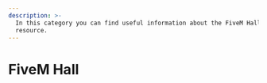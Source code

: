 ```yaml
---
description: >-
  In this category you can find useful information about the FiveM Hall
  resource.
---
```


# FiveM Hall

